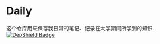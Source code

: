 # Daily
这个仓库用来保存我日常的笔记、记录在大学期间所学到的知识.
[![DepShield Badge](https://depshield.sonatype.org/badges/faede/repository/depshield.svg)](https://depshield.github.io)
